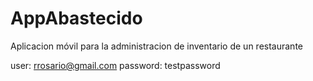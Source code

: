 # AppAbastecido

Aplicacion móvil para la administracion de inventario de un restaurante

user: rrosario@gmail.com
password: testpassword
